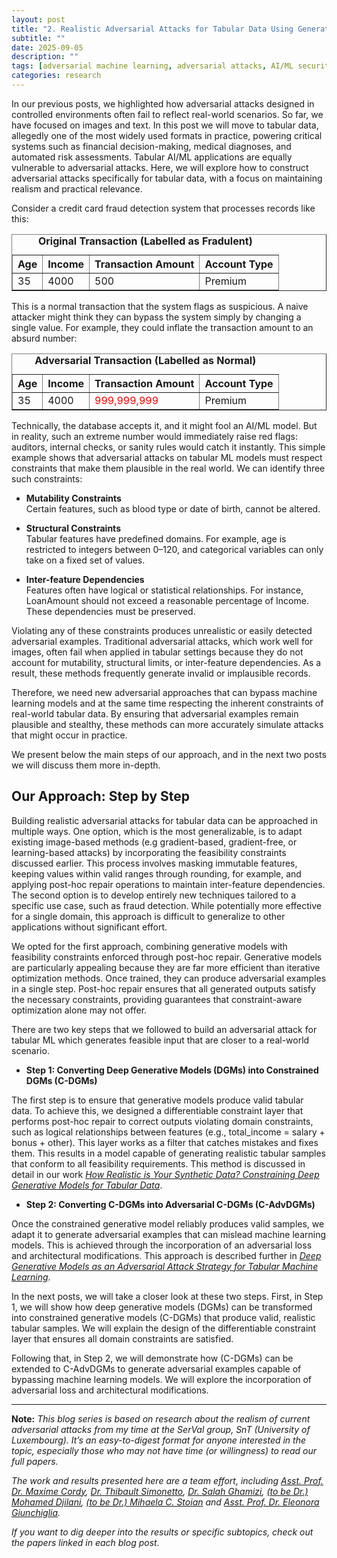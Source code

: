 ```yaml
---
layout: post
title: "2. Realistic Adversarial Attacks for Tabular Data Using Generative Models"
subtitle: ""
date: 2025-09-05
description: ""
tags: [adversarial machine learning, adversarial attacks, AI/ML security]
categories: research
---
```



In our previous posts, we highlighted how adversarial attacks designed in controlled environments often fail to reflect real-world scenarios. So far, we have focused on images and text.  In this post we will move to tabular data, allegedly one of the most widely used formats in practice, powering critical systems such as financial decision-making, medical diagnoses, and automated risk assessments. Tabular AI/ML applications are equally vulnerable to adversarial attacks. Here, we will explore how to construct adversarial attacks specifically for tabular data, with a focus on maintaining realism and practical relevance.

Consider a credit card fraud detection system that processes records like this:

<table border="1">
    <caption><strong>Original Transaction (Labelled as Fradulent)</strong></caption>
  <tr>
    <th>Age</th>
    <th>Income</th>
    <th>Transaction Amount</th>
    <th>Account Type</th>
  </tr>
  <tr>
    <td>35</td>
    <td>4000</td>
    <td>500</td>
    <td>Premium</td>
  </tr>
</table>


This is a normal transaction that the system flags as suspicious. A naive attacker might think they can bypass the system simply by changing a single value. For example, they could inflate the transaction amount to an absurd number:

  <!-- Adversarial Transaction -->
  <table border="1" style="border-collapse: collapse;">
    <caption><strong>Adversarial Transaction (Labelled as Normal)</strong></caption>
    <tr>
      <th>Age</th>
      <th>Income</th>
      <th>Transaction Amount</th>
      <th>Account Type</th>
    </tr>
    <tr>
      <td>35</td>
      <td>4000</td>
      <td style="color:red">999,999,999</td>
      <td>Premium</td>
    </tr>
  </table>


Technically, the database accepts it, and it might fool an AI/ML model. But in reality, such an extreme number would immediately raise red flags: auditors, internal checks, or sanity rules would catch it instantly. This simple example shows that adversarial attacks on tabular ML models must respect constraints that make them plausible in the real world. We can identify three such constraints: 

- **Mutability Constraints**  
 Certain features, such as blood type or date of birth, cannot be altered.

- **Structural Constraints**  
 Tabular features have predefined domains. For example, age is restricted to integers between 0–120, and categorical variables can only take on a fixed set of values.

- **Inter-feature Dependencies**  
 Features often have logical or statistical relationships. For instance, LoanAmount should not exceed a reasonable percentage of Income. These dependencies must be preserved.

Violating any of these constraints produces unrealistic or easily detected adversarial examples. Traditional adversarial attacks, which work well for images, often fail when applied in tabular settings because they do not account for mutability, structural limits, or inter-feature dependencies. As a result, these methods frequently generate invalid or implausible records. 

Therefore, we need new adversarial approaches that can bypass machine learning models and at the same time respecting the inherent constraints of real-world tabular data. By ensuring that adversarial examples remain plausible and stealthy, these methods can more accurately simulate attacks that might occur in practice.

We present below the main steps of our approach, and in the next two posts we will discuss them more in-depth. 

## Our Approach: Step by Step

Building realistic adversarial attacks for tabular data can be approached in multiple ways. One option, which is the most generalizable, is to adapt existing image-based methods (e.g gradient-based, gradient-free, or learning-based attacks) by incorporating the feasibility constraints discussed earlier. This process involves masking immutable features, keeping values within valid ranges through rounding, for example, and applying post-hoc repair operations to maintain inter-feature dependencies. The second option is to develop entirely new techniques tailored to a specific use case, such as fraud detection. While potentially more effective for a single domain, this approach is difficult to generalize to other applications without significant effort.

We opted for the first approach, combining generative models with feasibility constraints enforced through post-hoc repair. Generative models are particularly appealing because they are far more efficient than iterative optimization methods. Once trained, they can produce adversarial examples in a single step. Post-hoc repair ensures that all generated outputs satisfy the necessary constraints, providing guarantees that constraint-aware optimization alone may not offer.

There are two key steps that we followed to build an adversarial attack for tabular ML which generates feasible input that are closer to a real-world scenario. 

- **Step 1: Converting Deep Generative Models (DGMs) into Constrained DGMs (C-DGMs)**

The first step is to ensure that generative models produce valid tabular data. To achieve this, we designed a differentiable constraint layer that performs post-hoc repair to correct outputs violating domain constraints, such as logical relationships between features (e.g., total_income = salary + bonus + other). This layer works as a filter that catches mistakes and fixes them. This results in a model capable of generating realistic tabular samples that conform to all feasibility requirements. This method is discussed in detail in our work [_How Realistic is Your Synthetic Data? Constraining Deep Generative Models for Tabular Data_](https://arxiv.org/abs/2402.04823).

- **Step 2: Converting C-DGMs into Adversarial C-DGMs (C-AdvDGMs)**

Once the constrained generative model reliably produces valid samples, we adapt it to generate adversarial examples that can mislead machine learning models. This is achieved through the incorporation of an adversarial loss and architectural modifications. This approach is described further in [_Deep Generative Models as an Adversarial Attack Strategy for Tabular Machine Learning_](https://arxiv.org/abs/2409.12642).

In the next posts, we will take a closer look at these two steps. First, in Step 1, we will show how deep generative models (DGMs) can be transformed into constrained generative models (C-DGMs) that produce valid, realistic tabular samples. We will explain the design of the differentiable constraint layer that ensures all domain constraints are satisfied.

Following that, in Step 2, we will demonstrate how (C-DGMs) can be extended to C-AdvDGMs to generate adversarial examples capable of bypassing machine learning models. We will explore the incorporation of adversarial loss and architectural modifications.

---

**Note:** 
_This blog series is based on research about the realism of current adversarial attacks from my time at the SerVal group, SnT (University of Luxembourg). It’s an easy-to-digest format for anyone interested in the topic, especially those who may not have time (or willingness) to read our full papers._

_The work and results presented here are a team effort, including  [Asst. Prof. Dr. Maxime Cordy](https://maxcordy.github.io/), [Dr. Thibault Simonetto](https://scholar.google.com/citations?user=4RhGnOoAAAAJ&hl=en&oi=ao), [Dr. Salah Ghamizi](https://scholar.google.com/citations?user=UcvKgR0AAAAJ&hl=fr), [(to be Dr.) Mohamed Djilani](https://scholar.google.com/citations?user=KcGsVdIAAAAJ&hl=fr&oi=ao), [(to be Dr.) Mihaela C. Stoian](https://mihaela-stoian.github.io/) and [Asst. Prof. Dr. Eleonora Giunchiglia](https://egiunchiglia.github.io/)._
 
_If you want to dig deeper into the results or specific subtopics, check out the papers linked in each blog post._
